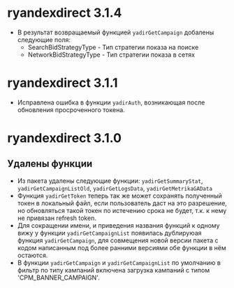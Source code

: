 # ryandexdirect 3.1.4
* В результат возвращаемый функцией `yadirGetCampaign` добалены следующие поля:
    * SearchBidStrategyType - Тип стратегии показа на поиске
    * NetworkBidStrategyType - Тип стратегии показа в сетях

# ryandexdirect 3.1.1
* Исправлена ошибка в функции `yadirAuth`, возникающая после обновления просроченного токена.

# ryandexdirect 3.1.0
## Удалены функции
* Из пакета удалены следующие функции: `yadirGetSummaryStat`, `yadirGetCampaignListOld`, `yadirGetLogsData`, `yadirGetMetrikaGAData`
* Функция `yadirGetToken` теперь так же может сохранять полученный токен в локальный файл, если пользователь даст на это разрешение, но обновляться такой токен по истечению срока не будет, т.к. к нему не привязан refresh token.
* Для сокращении имени, и приведения названия функций к одному вижу у функции `yadirGetCampaignList` появилась дублируюая функция `yadirGetCampaign`, для совмещения новой версии пакета с кодом написанным под более ранними версиями обе функции в нём остаются.
* В функции `yadirGetCampaign` и `yadirGetCampaignList` по умолчанию в фильтр по типу кампаний включена загрузка кампаний с типом 'CPM_BANNER_CAMPAIGN'.

